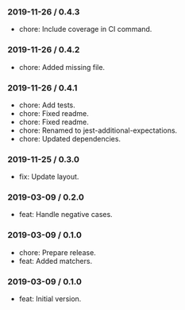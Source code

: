 ### 2019-11-26 / 0.4.3

* chore: Include coverage in CI command.

### 2019-11-26 / 0.4.2

* chore: Added missing file.

### 2019-11-26 / 0.4.1

* chore: Add tests.
* chore: Fixed readme.
* chore: Fixed readme.
* chore: Renamed to jest-additional-expectations.
* chore: Updated dependencies.

### 2019-11-25 / 0.3.0

* fix: Update layout.

### 2019-03-09 / 0.2.0

* feat: Handle negative cases.

### 2019-03-09 / 0.1.0

* chore: Prepare release.
* feat: Added matchers.

### 2019-03-09 / 0.1.0

- feat: Initial version.
